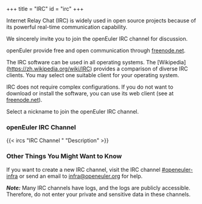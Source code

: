 +++
title = "IRC"
id = "irc"
+++

Internet Relay Chat (IRC) is widely used in open source projects because of its powerful real-time communication capability.

We sincerely invite you to join the openEuler IRC channel for discussion.

openEuler provide free and open communication through [freenode.net](https://freenode.net/).

The IRC software can be used in all operating systems. The [Wikipedia] (https://zh.wikipedia.org/wiki/IRC) provides a comparison of diverse IRC clients. You may select one suitable client for your operating system.

IRC does not require complex configurations. If you do not want to download or install the software, you can use its web client (see at [freenode.net](https://freenode.net/)).

Select a nickname to join the openEuler IRC channel.

### openEuler IRC Channel

{{< ircs "IRC Channel " "Description" >}}

### Other Things You Might Want to Know

If you want to create a new IRC channel,
visit the IRC channel [#openeuler-infra](https://webchat.freenode.net/#openeuler)
or send an email to <infra@openeuler.org> for help.

***Note:*** Many IRC channels have logs, and the logs are publicly accessible.
Therefore, do not enter your private and sensitive data in these channels.
